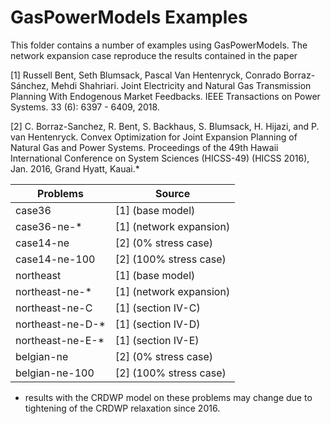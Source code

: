 # GasPowerModels Examples

This folder contains a number of examples using GasPowerModels.  The network expansion case reproduce the results contained in the paper

[1] Russell Bent, Seth Blumsack, Pascal Van Hentenryck, Conrado Borraz-Sánchez, Mehdi Shahriari. Joint Electricity and Natural Gas Transmission Planning With Endogenous Market Feedbacks. IEEE Transactions on Power Systems. 33 (6):  6397 - 6409, 2018.

[2] C. Borraz-Sanchez, R. Bent, S. Backhaus, S. Blumsack, H. Hijazi, and P. van Hentenryck. Convex Optimization for Joint Expansion Planning of Natural Gas and Power Systems. Proceedings of the 49th Hawaii International Conference on System Sciences (HICSS-49) (HICSS 2016), Jan. 2016, Grand Hyatt, Kauai.*

| Problems                  | Source                    |
| -----------------------   | ------------------------  |
| case36                    | [1] (base model)          |
| case36-ne-*               | [1] (network expansion)   |
| case14-ne                 | [2] (0% stress case)      |
| case14-ne-100             | [2] (100% stress case)    |
| northeast                 | [1] (base model)          |
| northeast-ne-*            | [1] (network expansion)   |
| northeast-ne-C            | [1] (section IV-C)        |
| northeast-ne-D-*          | [1] (section IV-D)        |
| northeast-ne-E-*          | [1] (section IV-E)        |
| belgian-ne                | [2] (0% stress case)      |
| belgian-ne-100            | [2] (100% stress case)    |

* results with the CRDWP model on these problems may change due to tightening of the CRDWP relaxation since 2016.
